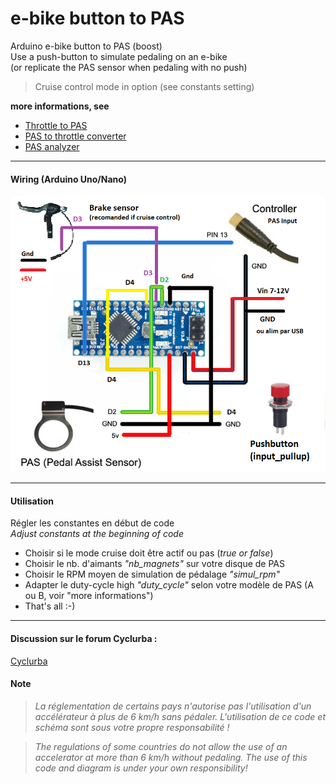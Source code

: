# e-bike button to PAS
Arduino e-bike button to PAS (boost)\
Use a push-button to simulate pedaling on an e-bike \
(or replicate the PAS sensor when pedaling with no push)

> Cruise control mode in option (see constants setting)

**more informations, see**   
- [Throttle to PAS](https://github.com/Chris741233/throttle-to-PAS)
- [PAS to throttle converter](https://github.com/Chris741233/PAS_to_throttle)
- [PAS analyzer](https://github.com/Chris741233/PAS_analyzer)

---

#### Wiring (Arduino Uno/Nano)

<p align="left">
  <img src="./button_to_pas/img/button-diagram.png" width="600" title="Arduino pinouts">
</p>

---

#### Utilisation
Régler les constantes en début de code \
*Adjust constants at the beginning of code*

- Choisir si le mode cruise doit être actif ou pas (*true or false*)
- Choisir le nb. d'aimants *"nb_magnets"* sur votre disque de PAS 
- Choisir le RPM moyen de simulation de pédalage *"simul_rpm"*
- Adapter le duty-cycle high *"duty_cycle"* selon votre modèle de PAS (A ou B, voir "more informations")
- That's all :-)

---

#### Discussion sur le forum Cyclurba :

[Cyclurba](https://cyclurba.fr/forum/forum_discussion.php?from=11&discussionID=31032&messageID=741856&rubriqueID=87)



#### Note
  
> *La réglementation de certains pays n'autorise pas l'utilisation d'un accélérateur à plus de 6 km/h sans pédaler.*
*L'utilisation de ce code et schéma sont sous votre propre responsabilité !* 


> *The regulations of some countries do not allow the use of an accelerator at more than 6 km/h without pedaling.*
*The use of this code and diagram is under your own responsibility!*

